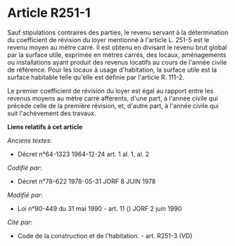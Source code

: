 # Article R251-1

Sauf stipulations contraires des parties, le revenu servant à la détermination du coefficient de révision du loyer mentionné
à l'article L. 251-5 est le revenu moyen au mètre carré. Il est obtenu en divisant le revenu brut global par la surface
utile, exprimée en mètres carrés, des locaux, aménagements ou installations ayant produit des revenus locatifs au cours de
l'année civile de référence. Pour les locaux à usage d'habitation, la surface utile est la surface habitable telle qu'elle
est définie par l'article R. 111-2.

Le premier coefficient de révision du loyer est égal au rapport entre les revenus moyens au mètre carré afférents, d'une
part, à l'année civile qui précède celle de la première révision, et, d'autre part, à l'année civile qui suit l'achèvement
des travaux.

**Liens relatifs à cet article**

_Anciens textes_:

  - Décret n°64-1323 1964-12-24 art. 1 al. 1, al. 2

_Codifié par_:

  - Décret n°78-622 1978-05-31 JORF 8 JUIN 1978

_Modifié par_:

  - Loi n°90-449 du 31 mai 1990 - art. 11 () JORF 2 juin 1990

_Cité par_:

  - Code de la construction et de l'habitation. - art. R251-3 (VD)
